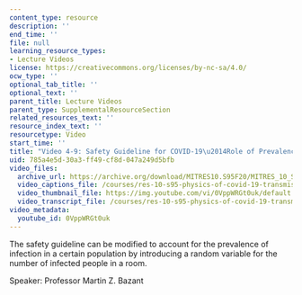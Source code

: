 ```yaml
---
content_type: resource
description: ''
end_time: ''
file: null
learning_resource_types:
- Lecture Videos
license: https://creativecommons.org/licenses/by-nc-sa/4.0/
ocw_type: ''
optional_tab_title: ''
optional_text: ''
parent_title: Lecture Videos
parent_type: SupplementalResourceSection
related_resources_text: ''
resource_index_text: ''
resourcetype: Video
start_time: ''
title: "Video 4-9: Safety Guideline for COVID-19\u2014Role of Prevalence of Infection"
uid: 785a4e5d-30a3-ff49-cf8d-047a249d5bfb
video_files:
  archive_url: https://archive.org/download/MITRES10.S95F20/MITRES_10_S95F20_0409_300k.mp4
  video_captions_file: /courses/res-10-s95-physics-of-covid-19-transmission-fall-2020/bb871424dba359438c4ff00ce56cd75d_0VppWRGt0uk.vtt
  video_thumbnail_file: https://img.youtube.com/vi/0VppWRGt0uk/default.jpg
  video_transcript_file: /courses/res-10-s95-physics-of-covid-19-transmission-fall-2020/03757f671a685d1711390e23e2edb81e_0VppWRGt0uk.pdf
video_metadata:
  youtube_id: 0VppWRGt0uk
---
```


The safety guideline can be modified to account for the prevalence of infection in a certain population by introducing a random variable for the number of infected people in a room.

Speaker: Professor Martin Z. Bazant

